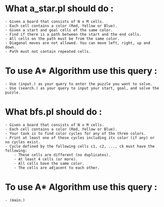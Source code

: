 # What a_star.pl should do : 
    - Given a board that consists of N x M cells.
    - Each cell contains a color (Red, Yellow or Blue).
    - Given a start and goal cells of the same color.
    - Find if there is a path between the start and the end cells.
    - All cells on the path must be from the same color.
    - Diagonal moves are not allowed. You can move left, right, up and down.
    - Path must not contain repeated cells.
    
# To use A* Algorithm use this query : 
    - Use (input.) as your query to enter the puzzle you want to solve.
    - Use (search.) as your query to input your start, goal, and solve the puzzle.

# What bfs.pl should do : 
    - Given a board that consists of N x M cells.
    - Each cell contains a color (Red, Yellow or Blue).
    - Your task is to find color cycles for any of the three colors.
    - Print at least one of these cycles including its color (if any) or no cycles exist.
    - Cycle defined by the following cells c1, c2, ..., ck must have the following:
        - These cells are different (no duplicates).
        - At least 4 cells (or more).
        - All cells have the same color.
        - The cells are adjacent to each other.

# To use A* Algorithm use this query : 
    - (main.)